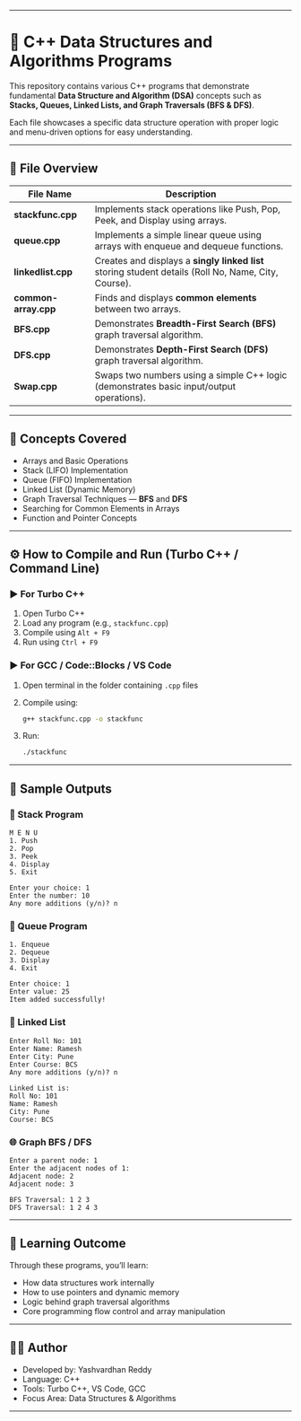
---

# 🧠 C++ Data Structures and Algorithms Programs

This repository contains various C++ programs that demonstrate fundamental **Data Structure and Algorithm (DSA)** concepts such as **Stacks, Queues, Linked Lists, and Graph Traversals (BFS & DFS)**.

Each file showcases a specific data structure operation with proper logic and menu-driven options for easy understanding.

---

## 📂 **File Overview**

| File Name            | Description                                                                                          |
| -------------------- | ---------------------------------------------------------------------------------------------------- |
| **stackfunc.cpp**    | Implements stack operations like Push, Pop, Peek, and Display using arrays.                          |
| **queue.cpp**        | Implements a simple linear queue using arrays with enqueue and dequeue functions.                    |
| **linkedlist.cpp**   | Creates and displays a **singly linked list** storing student details (Roll No, Name, City, Course). |
| **common-array.cpp** | Finds and displays **common elements** between two arrays.                                           |
| **BFS.cpp**          | Demonstrates **Breadth-First Search (BFS)** graph traversal algorithm.                               |
| **DFS.cpp**          | Demonstrates **Depth-First Search (DFS)** graph traversal algorithm.                                 |
| **Swap.cpp**         | Swaps two numbers using a simple C++ logic (demonstrates basic input/output operations).             |

---

## 🧩 **Concepts Covered**

* Arrays and Basic Operations
* Stack (LIFO) Implementation
* Queue (FIFO) Implementation
* Linked List (Dynamic Memory)
* Graph Traversal Techniques — **BFS** and **DFS**
* Searching for Common Elements in Arrays
* Function and Pointer Concepts

---

## ⚙️ **How to Compile and Run (Turbo C++ / Command Line)**

### ▶️ **For Turbo C++**

1. Open Turbo C++
2. Load any program (e.g., `stackfunc.cpp`)
3. Compile using `Alt + F9`
4. Run using `Ctrl + F9`

### ▶️ **For GCC / Code::Blocks / VS Code**

1. Open terminal in the folder containing `.cpp` files
2. Compile using:

   ```bash
   g++ stackfunc.cpp -o stackfunc
   ```
3. Run:

   ```bash
   ./stackfunc
   ```

---

## 🧠 **Sample Outputs**

### 🧱 Stack Program

```
M E N U
1. Push
2. Pop
3. Peek
4. Display
5. Exit

Enter your choice: 1
Enter the number: 10
Any more additions (y/n)? n
```

### 🔁 Queue Program

```
1. Enqueue
2. Dequeue
3. Display
4. Exit

Enter choice: 1
Enter value: 25
Item added successfully!
```

### 🧍 Linked List

```
Enter Roll No: 101
Enter Name: Ramesh
Enter City: Pune
Enter Course: BCS
Any more additions (y/n)? n

Linked List is:
Roll No: 101
Name: Ramesh
City: Pune
Course: BCS
```

### 🌐 Graph BFS / DFS

```
Enter a parent node: 1
Enter the adjacent nodes of 1:
Adjacent node: 2
Adjacent node: 3

BFS Traversal: 1 2 3
DFS Traversal: 1 2 4 3
```

---

## 🏁 **Learning Outcome**

Through these programs, you’ll learn:

* How data structures work internally
* How to use pointers and dynamic memory
* Logic behind graph traversal algorithms
* Core programming flow control and array manipulation

---

## 👨‍💻 **Author**

* Developed by: Yashvardhan Reddy
* Language: C++
* Tools: Turbo C++, VS Code, GCC
* Focus Area: Data Structures & Algorithms

---
